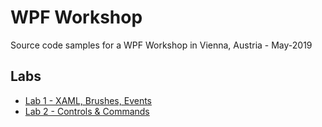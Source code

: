 # WPF Workshop

Source code samples for a WPF Workshop in Vienna, Austria - May-2019

## Labs

* [Lab 1 - XAML, Brushes, Events](https://github.com/CNinnovation/wpfmay2019/blob/master/Lab01.md)
* [Lab 2 - Controls & Commands](https://github.com/CNinnovation/wpfmay2019/blob/master/Lab02.md)
